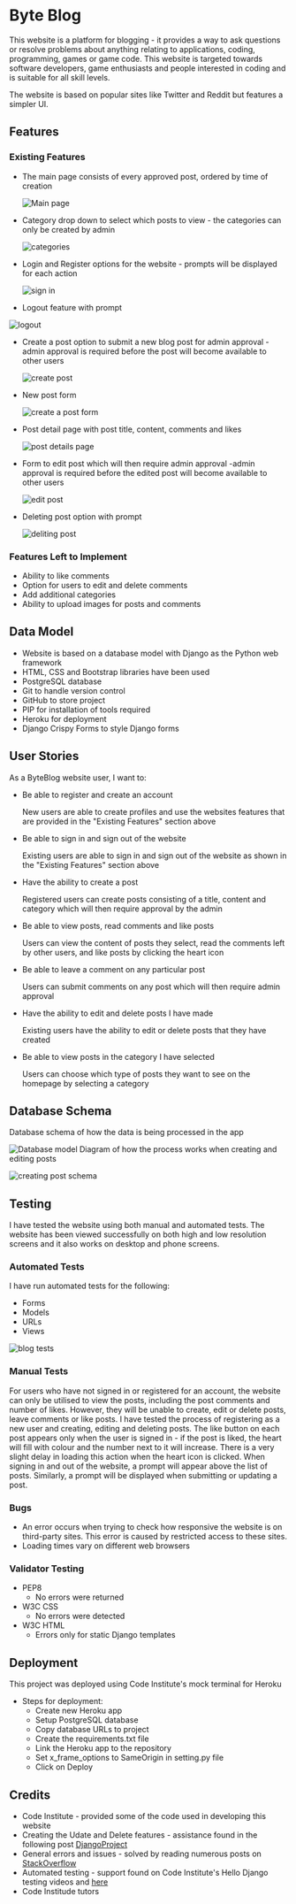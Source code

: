 # Byte Blog
This website is a platform for blogging - it provides a way to ask questions or resolve problems about anything relating to applications, coding, programming, games or game code. 
This website is targeted towards software developers, game enthusiasts and people interested in coding and is suitable for all skill levels.

The website is based on popular sites like Twitter and Reddit but features a simpler UI.

## Features
### Existing Features
* The main page consists of every approved post, ordered by time of creation
  
  ![Main page](https://github.com/meija1/python_battleships_game/assets/109754892/2c422f93-0f16-42c3-b98f-46708bb5f5de)
* Category drop down to select which posts to view - the categories can only be created by admin
 
  ![categories](https://github.com/meija1/python_battleships_game/assets/109754892/fb8fcacd-469d-42c5-b021-536da65f97bc)
* Login and Register options for the website - prompts will be displayed for each action
 
  ![sign in](https://github.com/meija1/python_battleships_game/assets/109754892/29a4ad61-3a39-41dc-bd6e-7beeb09a9d8a)
*  Logout feature with prompt
  
  ![logout](https://github.com/meija1/python_battleships_game/assets/109754892/ec66a82b-dbb7-42b6-bbcc-55a06835abcd)
* Create a post option to submit a new blog post for admin approval - admin approval is required before the post will become available to other users
 
  ![create post](https://github.com/meija1/python_battleships_game/assets/109754892/ba51ac18-5098-4c4a-831b-445783ccf36d)
* New post form
 
  ![create a post form](https://github.com/meija1/python_battleships_game/assets/109754892/ca6607df-9f08-4fa4-b0e9-be3e89bf339e)
* Post detail page with post title, content, comments and likes
 
  ![post details page](https://github.com/meija1/python_battleships_game/assets/109754892/07504873-3b0f-4cda-9fe4-051b2571bc77)
* Form to edit post which will then require admin approval -admin approval is required before the edited post will become available to other users
 
  ![edit post](https://github.com/meija1/python_battleships_game/assets/109754892/a93a8ba4-ff75-4ec9-8049-f11de097ef1c)
* Deleting post option with prompt
 
  ![deliting post](https://github.com/meija1/python_battleships_game/assets/109754892/59d7af43-0aa8-4167-bebc-c72ffcb0805b)

### Features Left to Implement
* Ability to like comments 
* Option for users to edit and delete comments 
* Add additional categories
* Ability to upload images for posts and comments

## Data Model
* Website is based on a database model with Django as the Python web framework
* HTML, CSS and Bootstrap libraries have been used
* PostgreSQL database 
* Git to handle version control
* GitHub to store project
* PIP for installation of tools required
* Heroku for deployment
* Django Crispy Forms to style Django forms

## User Stories
As a ByteBlog website user, I want to:
* Be able to register and create an account
  
  New users are able to create profiles and use the websites features that are provided in the "Existing Features" section above
* Be able to sign in and sign out of the website
  
  Existing users are able to sign in and sign out of the website as shown in the "Existing Features" section above
* Have the ability to create a post
  
  Registered users can create posts consisting of a title, content and category which will then require approval by the admin
* Be able to view posts, read comments and like posts
  
  Users can view the content of posts they select, read the comments left by other users, and like posts by clicking the heart icon
* Be able to leave a comment on any particular post
  
  Users can submit comments on any post which will then require admin approval
* Have the ability to edit and delete posts I have made
  
  Existing users have the ability to edit or delete posts that they have created
* Be able to view posts in the category I have selected
  
  Users can choose which type of posts they want to see on the homepage by selecting a category

## Database Schema

Database schema of how the data is being processed in the app

![Database model](https://github.com/meija1/python_battleships_game/assets/109754892/e3215574-8853-4618-ba6f-ae19045fd933)
Diagram of how the process works when creating and editing posts

![creating post schema](https://github.com/meija1/python_battleships_game/assets/109754892/b23d8854-db87-462d-a8f8-b85828ad5e22)

## Testing
I have tested the website using both manual and automated tests. The website has been viewed successfully on both high and low resolution screens and it also works on desktop and phone screens.

### Automated Tests
I have run automated tests for the following:
* Forms
* Models
* URLs
* Views
  
![blog tests](https://github.com/meija1/python_battleships_game/assets/109754892/2376d845-12a6-4c80-a74d-932b401a003f)

### Manual Tests
For users who have not signed in or registered for an account, the website can only be utilised to view the posts, including the post comments and number of likes. However, they will be unable to create, edit or delete posts, leave comments or like posts. I have tested the process of registering as a new user and creating, editing and deleting posts. The like button on each post appears only when the user is signed in - if the post is liked, the heart will fill with colour and the number next to it will increase. There is a very slight delay in loading this action when the heart icon is clicked. When signing in and out of the website, a prompt will appear above the list of posts. Similarly, a prompt will be displayed when submitting or updating a post.
### Bugs
* An error occurs when trying to check how responsive the website is on third-party sites. This error is caused by restricted access to these sites.
* Loading times vary on different web browsers
### Validator Testing
* PEP8
    * No errors were returned
* W3C CSS
    * No errors were detected
* W3C HTML
    *  Errors only for static Django templates

## Deployment
This project was deployed using Code Institute's mock terminal for Heroku
* Steps for deployment:
    * Create new Heroku app
    * Setup PostgreSQL database
    * Copy database URLs to project
    * Create the requirements.txt file
    * Link the Heroku app to the repository
    * Set x_frame_options to SameOrigin in setting.py file
    * Click on Deploy
## Credits
* Code Institute - provided some of the code used in developing this website
* Creating the Udate and Delete features - assistance found in the following post [DjangoProject](https://docs.djangoproject.com/en/4.2/topics/class-based-views/generic-editing/)
* General errors and issues - solved by reading numerous posts on [StackOverflow](https://stackoverflow.com/)
* Automated testing - support found on Code Institute's Hello Django testing videos and [here](https://www.youtube.com/watch?v=qwypH3YvMKc&list=PLbpAWbHbi5rMF2j5n6imm0enrSD9eQUaM&ab_channel=TheDumbfounds)
* Code Institude tutors


